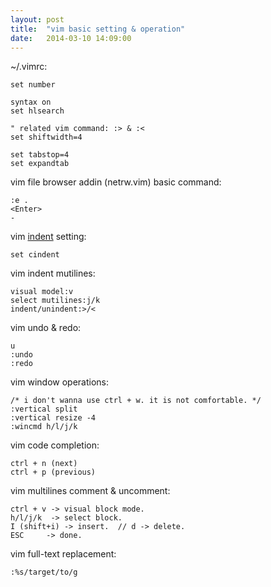 ```yaml
---
layout: post
title:  "vim basic setting & operation"
date:   2014-03-10 14:09:00
---
```

~/.vimrc:

    set number

    syntax on
    set hlsearch

    " related vim command: :> & :<
    set shiftwidth=4

    set tabstop=4
    set expandtab

vim file browser addin (netrw.vim) basic command:

    :e .
    <Enter>
    -

vim [indent](http://vimdoc.sourceforge.net/htmldoc/indent.html) setting:

    set cindent

vim indent mutilines:

    visual model:v
    select mutilines:j/k
    indent/unindent:>/<

vim undo & redo:

    u
    :undo
    :redo

vim window operations:

    /* i don't wanna use ctrl + w. it is not comfortable. */
    :vertical split
    :vertical resize -4
    :wincmd h/l/j/k

vim code completion:
 
    ctrl + n (next)
    ctrl + p (previous)

vim multilines comment & uncomment:

    ctrl + v -> visual block mode.
    h/l/j/k  -> select block.
    I (shift+i) -> insert.  // d -> delete.
    ESC     -> done.

vim full-text replacement:

    :%s/target/to/g
